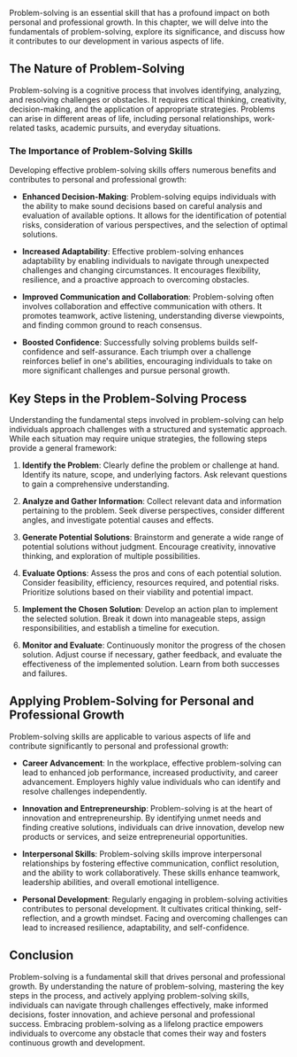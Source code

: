 
Problem-solving is an essential skill that has a profound impact on both personal and professional growth. In this chapter, we will delve into the fundamentals of problem-solving, explore its significance, and discuss how it contributes to our development in various aspects of life.

**The Nature of Problem-Solving**
---------------------------------

Problem-solving is a cognitive process that involves identifying, analyzing, and resolving challenges or obstacles. It requires critical thinking, creativity, decision-making, and the application of appropriate strategies. Problems can arise in different areas of life, including personal relationships, work-related tasks, academic pursuits, and everyday situations.

### **The Importance of Problem-Solving Skills**

Developing effective problem-solving skills offers numerous benefits and contributes to personal and professional growth:

* **Enhanced Decision-Making**: Problem-solving equips individuals with the ability to make sound decisions based on careful analysis and evaluation of available options. It allows for the identification of potential risks, consideration of various perspectives, and the selection of optimal solutions.

* **Increased Adaptability**: Effective problem-solving enhances adaptability by enabling individuals to navigate through unexpected challenges and changing circumstances. It encourages flexibility, resilience, and a proactive approach to overcoming obstacles.

* **Improved Communication and Collaboration**: Problem-solving often involves collaboration and effective communication with others. It promotes teamwork, active listening, understanding diverse viewpoints, and finding common ground to reach consensus.

* **Boosted Confidence**: Successfully solving problems builds self-confidence and self-assurance. Each triumph over a challenge reinforces belief in one's abilities, encouraging individuals to take on more significant challenges and pursue personal growth.

**Key Steps in the Problem-Solving Process**
--------------------------------------------

Understanding the fundamental steps involved in problem-solving can help individuals approach challenges with a structured and systematic approach. While each situation may require unique strategies, the following steps provide a general framework:

1. **Identify the Problem**: Clearly define the problem or challenge at hand. Identify its nature, scope, and underlying factors. Ask relevant questions to gain a comprehensive understanding.

2. **Analyze and Gather Information**: Collect relevant data and information pertaining to the problem. Seek diverse perspectives, consider different angles, and investigate potential causes and effects.

3. **Generate Potential Solutions**: Brainstorm and generate a wide range of potential solutions without judgment. Encourage creativity, innovative thinking, and exploration of multiple possibilities.

4. **Evaluate Options**: Assess the pros and cons of each potential solution. Consider feasibility, efficiency, resources required, and potential risks. Prioritize solutions based on their viability and potential impact.

5. **Implement the Chosen Solution**: Develop an action plan to implement the selected solution. Break it down into manageable steps, assign responsibilities, and establish a timeline for execution.

6. **Monitor and Evaluate**: Continuously monitor the progress of the chosen solution. Adjust course if necessary, gather feedback, and evaluate the effectiveness of the implemented solution. Learn from both successes and failures.

**Applying Problem-Solving for Personal and Professional Growth**
-----------------------------------------------------------------

Problem-solving skills are applicable to various aspects of life and contribute significantly to personal and professional growth:

* **Career Advancement**: In the workplace, effective problem-solving can lead to enhanced job performance, increased productivity, and career advancement. Employers highly value individuals who can identify and resolve challenges independently.

* **Innovation and Entrepreneurship**: Problem-solving is at the heart of innovation and entrepreneurship. By identifying unmet needs and finding creative solutions, individuals can drive innovation, develop new products or services, and seize entrepreneurial opportunities.

* **Interpersonal Skills**: Problem-solving skills improve interpersonal relationships by fostering effective communication, conflict resolution, and the ability to work collaboratively. These skills enhance teamwork, leadership abilities, and overall emotional intelligence.

* **Personal Development**: Regularly engaging in problem-solving activities contributes to personal development. It cultivates critical thinking, self-reflection, and a growth mindset. Facing and overcoming challenges can lead to increased resilience, adaptability, and self-confidence.

**Conclusion**
--------------

Problem-solving is a fundamental skill that drives personal and professional growth. By understanding the nature of problem-solving, mastering the key steps in the process, and actively applying problem-solving skills, individuals can navigate through challenges effectively, make informed decisions, foster innovation, and achieve personal and professional success. Embracing problem-solving as a lifelong practice empowers individuals to overcome any obstacle that comes their way and fosters continuous growth and development.
